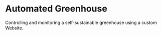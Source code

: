 # Automated Greenhouse

Controlling and monitoring a self-sustainable greenhouse using a custom Website.
